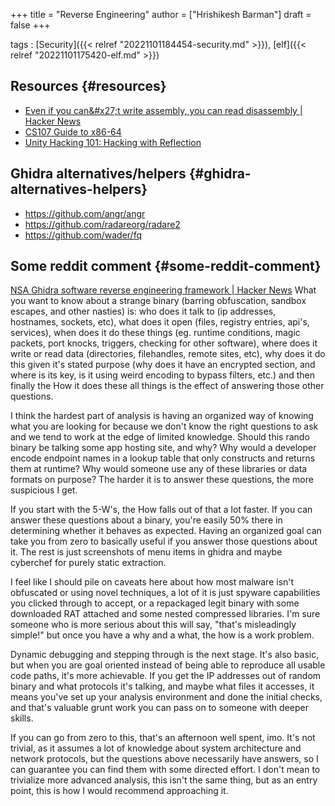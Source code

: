 +++
title = "Reverse Engineering"
author = ["Hrishikesh Barman"]
draft = false
+++

tags
: [Security]({{< relref "20221101184454-security.md" >}}), [elf]({{< relref "20221101175420-elf.md" >}})


## Resources {#resources}

-   [Even if you can&amp;#x27;t write assembly, you can read disassembly | Hacker News](https://news.ycombinator.com/item?id=35435811)
-   [CS107 Guide to x86-64](https://web.stanford.edu/class/cs107/guide/x86-64.html)
-   [Unity Hacking 101: Hacking with Reflection](https://www.mayer.cool/writings/Unity-Hacking-101-Hacking-with-Reflection/)


## Ghidra alternatives/helpers {#ghidra-alternatives-helpers}

-   <https://github.com/angr/angr>
-   <https://github.com/radareorg/radare2>
-   <https://github.com/wader/fq>


## Some reddit comment {#some-reddit-comment}

[NSA Ghidra software reverse engineering framework | Hacker News](https://news.ycombinator.com/item?id=35324380)
What you want to know about a strange binary (barring obfuscation, sandbox escapes, and other nasties) is: who does it talk to (ip addresses, hostnames, sockets, etc), what does it open (files, registry entries, api's, services), when does it do these things (eg. runtime conditions, magic packets, port knocks, triggers, checking for other software), where does it write or read data (directories, filehandles, remote sites, etc), why does it do this given it's stated purpose (why does it have an encrypted section, and where is its key, is it using weird encoding to bypass filters, etc.) and then finally the How it does these all things is the effect of answering those other questions.

I think the hardest part of analysis is having an organized way of knowing what you are looking for because we don't know the right questions to ask and we tend to work at the edge of limited knowledge. Should this rando binary be talking some app hosting site, and why? Why would a developer encode endpoint names in a lookup table that only constructs and returns them at runtime? Why would someone use any of these libraries or data formats on purpose? The harder it is to answer these questions, the more suspicious I get.

If you start with the 5-W's, the How falls out of that a lot faster. If you can answer these questions about a binary, you're easily 50% there in determining whether it behaves as expected. Having an organized goal can take you from zero to basically useful if you answer those questions about it. The rest is just screenshots of menu items in ghidra and maybe cyberchef for purely static extraction.

I feel like I should pile on caveats here about how most malware isn't obfuscated or using novel techniques, a lot of it is just spyware capabilities you clicked through to accept, or a repackaged legit binary with some downloaded RAT attached and some nested compressed libraries. I'm sure someone who is more serious about this will say, "that's misleadingly simple!" but once you have a why and a what, the how is a work problem.

Dynamic debugging and stepping through is the next stage. It's also basic, but when you are goal oriented instead of being able to reproduce all usable code paths, it's more achievable. If you get the IP addresses out of random binary and what protocols it's talking, and maybe what files it accesses, it means you've set up your analysis environment and done the initial checks, and that's valuable grunt work you can pass on to someone with deeper skills.

If you can go from zero to this, that's an afternoon well spent, imo. It's not trivial, as it assumes a lot of knowledge about system architecture and network protocols, but the questions above necessarily have answers, so I can guarantee you can find them with some directed effort. I don't mean to trivialize more advanced analysis, this isn't the same thing, but as an entry point, this is how I would recommend approaching it.

